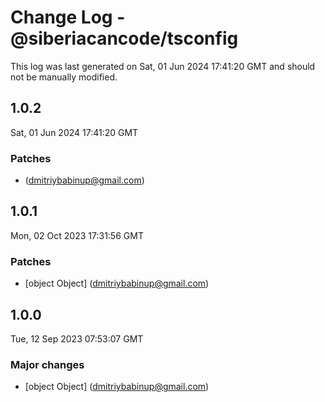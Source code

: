 # Change Log - @siberiacancode/tsconfig

This log was last generated on Sat, 01 Jun 2024 17:41:20 GMT and should not be manually modified.

<!-- Start content -->

## 1.0.2

Sat, 01 Jun 2024 17:41:20 GMT

### Patches

-  (dmitriybabinup@gmail.com)

## 1.0.1

Mon, 02 Oct 2023 17:31:56 GMT

### Patches

- [object Object] (dmitriybabinup@gmail.com)

## 1.0.0

Tue, 12 Sep 2023 07:53:07 GMT

### Major changes

- [object Object] (dmitriybabinup@gmail.com)
